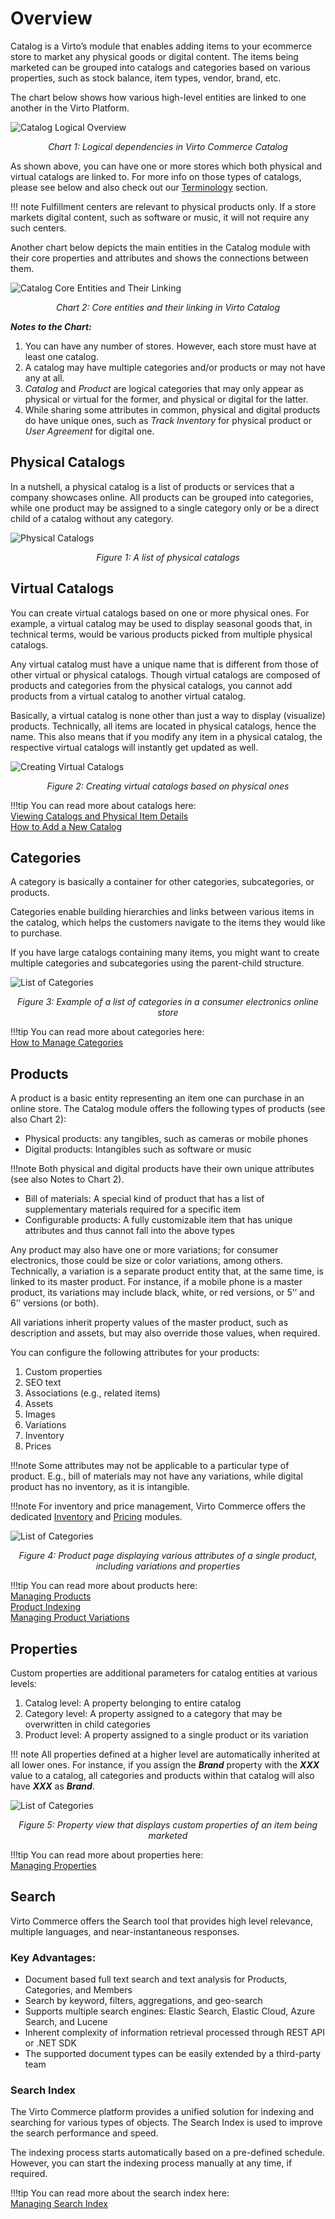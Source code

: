 # Overview

Catalog is a Virto’s module that enables adding items to your ecommerce store to market any physical goods or digital content. The items being marketed can be grouped into catalogs and categories based on various properties, such as stock balance, item types, vendor, brand, etc.

The chart below shows how various high-level entities are linked to one another in the Virto Platform.

![Catalog Logical Overview](./media/overview/01_catalog_logical_overview_chart.png)
<p align=center><i>Chart 1: Logical dependencies in Virto Commerce Catalog</i></p>

As shown above, you can have one or more stores which both physical and virtual catalogs are linked to. For more info on those types of catalogs, please see below and also check out our [Terminology](glossary.md) section.

!!! note
	Fulfillment centers are relevant to physical products only. If a store markets digital content, such as software or music, it will not require any such centers.

Another chart below depicts the main entities in the Catalog module with their core properties and attributes and shows the connections between them.

![Catalog Core Entities and Their Linking](./media/overview/02_catalog_overview_chart_AK.png)
<p align=center><i>Chart 2: Core entities and their linking in Virto Catalog</i></p>

***Notes to the Chart:***

1.	You can have any number of stores. However, each store must have at least one catalog.
2.	A catalog may have multiple categories and/or products or may not have any at all.
3.	*Catalog* and *Product* are logical categories that may only appear as physical or virtual for the former, and physical or digital for the latter.
4.	While sharing some attributes in common, physical and digital products do have unique ones, such as *Track Inventory* for physical product or *User Agreement* for digital one.

## Physical Catalogs

In a nutshell, a physical catalog is a list of products or services that a company showcases online. All products can be grouped into categories, while one product may be assigned to a single category only or be a direct child of a catalog without any category.

![Physical Catalogs](./media/overview/03_catalog_list_of_physical_catalogs.png)
<p align=center><i>Figure 1: A list of physical catalogs</i></p>

## Virtual Catalogs

You can create virtual catalogs based on one or more physical ones. For example, a virtual catalog may be used to display seasonal goods that, in technical terms, would be various products picked from multiple physical catalogs.

Any virtual catalog must have a unique name that is different from those of other virtual or physical catalogs. Though virtual catalogs are composed of products and categories from the physical catalogs, you cannot add products from a virtual catalog to another virtual catalog.

Basically, a virtual catalog is none other than just a way to display (visualize) products. Technically, all items are located in physical catalogs, hence the name. This also means that if you modify any item in a physical catalog, the respective virtual catalogs will instantly get updated as well.

![Creating Virtual Catalogs](./media/overview/04_catalog_creating_virtual_catalogs.png)
<p align=center><i>Figure 2: Creating virtual catalogs based on physical ones</i></p>

!!!tip
	You can read more about catalogs here:<br>
	[Viewing Catalogs and Physical Item Details](view-catalogs-and-physical-items.md)<br>
	[How to Add a New Catalog](add-new-catalog.md)

## Categories

A category is basically a container for other categories, subcategories, or products.

Categories enable building hierarchies and links between various items in the catalog, which helps the customers navigate to the items they would like to purchase.

If you have large catalogs containing many items, you might want to create multiple categories and subcategories using the parent-child structure.

![List of Categories](./media/overview/05_catalog_categories.png)
<p align=center><i>Figure 3: Example of a list of categories in a consumer electronics online store</i></p>

!!!tip
	You can read more about categories here:<br>
	[How to Manage Categories](managing-categories.md)

## Products

A product is a basic entity representing an item one can purchase in an online store. The Catalog module offers the following types of products (see also Chart 2): 

- Physical products: any tangibles, such as cameras or mobile phones
- Digital products: Intangibles such as software or music

!!!note
	Both physical and digital products have their own unique attributes (see also Notes to Chart 2).

- Bill of materials: A special kind of product that has a list of supplementary materials required for a specific item
- Configurable products: A fully customizable item that has unique attributes and thus cannot fall into the above types

Any product may also have one or more variations; for consumer electronics, those could be size or color variations, among others. Technically, a variation is a separate product entity that, at the same time, is linked to its master product. For instance, if a mobile phone is a master product, its variations may include black, white, or red versions, or 5’’ and 6’’ versions (or both).

All variations inherit property values of the master product, such as description and assets, but may also override those values, when required.

You can configure the following attributes for your products:

1.	Custom properties
2.	SEO text
3.	Associations (e.g., related items)
4.	Assets 
5.	Images
6.	Variations  
7.	Inventory  
8.	Prices

!!!note
	Some attributes may not be applicable to a particular type of product. E.g., bill of materials may not have any variations, while digital product has no inventory, as it is intangible.

!!!note
	For inventory and price management, Virto Commerce offers the dedicated [Inventory](https://virtocommerce.com/docs/latest/modules/inventory/) and [Pricing](https://virtocommerce.com/docs/latest/modules/pricing/) modules.<!--- fix links! -->

![List of Categories](./media/overview/06_catalog_product_profile_attributes.png)
<p align=center><i>Figure 4: Product page displaying various attributes of a single product, including variations and properties</i></p>

!!!tip
	You can read more about products here:<br>
	[Managing Products](managing-products.md)<br>
	[Product Indexing](product-indexing.md)<br>
	[Managing Product Variations](managing-product-variations.md)

## Properties

Custom properties are additional parameters for catalog entities at various levels:

1.	Catalog level: A property belonging to entire catalog
2.	Category level: A property assigned to a category that may be overwritten in child categories
3.	Product level: A property assigned to a single product or its variation

!!! note
	All properties defined at a higher level are automatically inherited at all lower ones. For instance, if you assign the ***Brand*** property with the ***XXX*** value to a catalog, all categories and products within that catalog will also have ***XXX*** as ***Brand***.

![List of Categories](./media/overview/08_catalog_product_properties_arrow.png)
<p align=center><i>Figure 5: Property view that displays custom properties of an item being marketed</i></p>

!!!tip
	You can read more about properties here:<br>
	[Managing Properties](managing-properties.md)

## Search

Virto Commerce offers the Search tool that provides high level relevance, multiple languages, and near-instantaneous responses.

### Key Advantages:
- Document based full text search and text analysis for Products, Categories, and Members   
- Search by keyword, filters, aggregations, and geo-search  
- Supports multiple search engines: Elastic Search, Elastic Cloud, Azure Search, and Lucene
- Inherent complexity of information retrieval processed through REST API or .NET SDK
- The supported document types can be easily extended by a third-party team

### Search Index

The Virto Commerce platform provides a unified solution for indexing and searching for various types of objects. The Search Index is used to improve the search performance and speed.

The indexing process starts automatically based on a pre-defined schedule. However, you can start the indexing process manually at any time, if required.

!!!tip
	You can read more about the search index here:<br>
	[Managing Search Index](managing-search-index.md)

